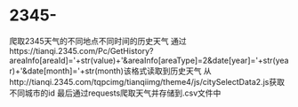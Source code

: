 # 2345-
爬取2345天气的不同地点不同时间的历史天气
通过https://tianqi.2345.com/Pc/GetHistory?areaInfo[areaId]='+str(value)+'&areaInfo[areaType]=2&date[year]='+str(year)+'&date[month]='+str(month)该格式读取到历史天气
从http://tianqi.2345.com/tqpcimg/tianqiimg/theme4/js/citySelectData2.js获取不同城市的id
最后通过requests爬取天气并存储到.csv文件中
